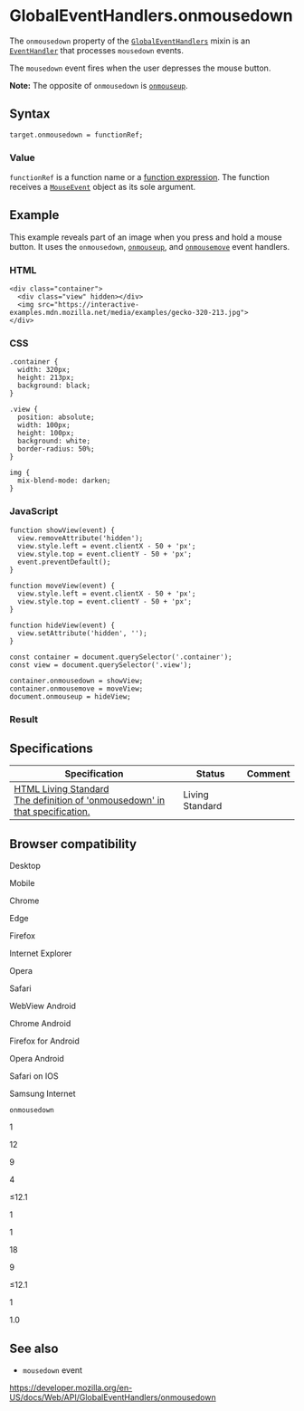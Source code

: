 # GlobalEventHandlers.onmousedown

The `onmousedown` property of the [`GlobalEventHandlers`](../globaleventhandlers) mixin is an [`EventHandler`](https://developer.mozilla.org/en-US/docs/Web/Events/Event_handlers) that processes `mousedown` events.

The `mousedown` event fires when the user depresses the mouse button.

**Note:** The opposite of `onmousedown` is [`onmouseup`](onmouseup).

## Syntax

    target.onmousedown = functionRef;

### Value

`functionRef` is a function name or a [function expression](https://developer.mozilla.org/en-US/docs/Web/JavaScript/Reference/Operators/function). The function receives a [`MouseEvent`](../mouseevent) object as its sole argument.

## Example

This example reveals part of an image when you press and hold a mouse button. It uses the `onmousedown`, [`onmouseup`](onmouseup), and [`onmousemove`](onmousemove) event handlers.

### HTML

    <div class="container">
      <div class="view" hidden></div>
      <img src="https://interactive-examples.mdn.mozilla.net/media/examples/gecko-320-213.jpg">
    </div>

### CSS

    .container {
      width: 320px;
      height: 213px;
      background: black;
    }

    .view {
      position: absolute;
      width: 100px;
      height: 100px;
      background: white;
      border-radius: 50%;
    }

    img {
      mix-blend-mode: darken;
    }

### JavaScript

    function showView(event) {
      view.removeAttribute('hidden');
      view.style.left = event.clientX - 50 + 'px';
      view.style.top = event.clientY - 50 + 'px';
      event.preventDefault();
    }

    function moveView(event) {
      view.style.left = event.clientX - 50 + 'px';
      view.style.top = event.clientY - 50 + 'px';
    }

    function hideView(event) {
      view.setAttribute('hidden', '');
    }

    const container = document.querySelector('.container');
    const view = document.querySelector('.view');

    container.onmousedown = showView;
    container.onmousemove = moveView;
    document.onmouseup = hideView;

### Result

## Specifications

<table><thead><tr class="header"><th>Specification</th><th>Status</th><th>Comment</th></tr></thead><tbody><tr class="odd"><td><a href="https://html.spec.whatwg.org/multipage/webappapis.html#handler-onmousedown">HTML Living Standard<br />
<span class="small">The definition of 'onmousedown' in that specification.</span></a></td><td><span class="spec-living">Living Standard</span></td><td></td></tr></tbody></table>

## Browser compatibility

Desktop

Mobile

Chrome

Edge

Firefox

Internet Explorer

Opera

Safari

WebView Android

Chrome Android

Firefox for Android

Opera Android

Safari on IOS

Samsung Internet

`onmousedown`

1

12

9

4

≤12.1

1

1

18

9

≤12.1

1

1.0

## See also

- `mousedown` event

<a href="https://developer.mozilla.org/en-US/docs/Web/API/GlobalEventHandlers/onmousedown" class="_attribution-link">https://developer.mozilla.org/en-US/docs/Web/API/GlobalEventHandlers/onmousedown</a>
